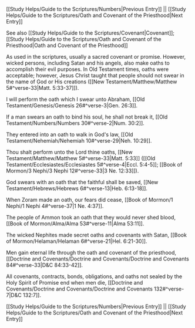 [[Study Helps/Guide to the Scriptures/Numbers|Previous Entry]]  ||  [[Study Helps/Guide to the Scriptures/Oath and Covenant of the Priesthood|Next Entry]]

 See also [[Study Helps/Guide to the Scriptures/Covenant|Covenant]]; [[Study Helps/Guide to the Scriptures/Oath and Covenant of the Priesthood|Oath and Covenant of the Priesthood]]

 As used in the scriptures, usually a sacred covenant or promise. However, wicked persons, including Satan and his angels, also make oaths to accomplish their evil purposes. In Old Testament times, oaths were acceptable; however, Jesus Christ taught that people should not swear in the name of God or His creations ([[New Testament/Matthew/Matthew 5#^verse-33|Matt. 5:33-37]]).

 I will perform the oath which I swear unto Abraham, [[Old Testament/Genesis/Genesis 26#^verse-3|Gen. 26:3]].

 If a man swears an oath to bind his soul, he shall not break it, [[Old Testament/Numbers/Numbers 30#^verse-2|Num. 30:2]].

 They entered into an oath to walk in God's law, [[Old Testament/Nehemiah/Nehemiah 10#^verse-29|Neh. 10:29]].

 Thou shalt perform unto the Lord thine oaths, [[New Testament/Matthew/Matthew 5#^verse-33|Matt. 5:33]] ([[Old Testament/Ecclesiastes/Ecclesiastes 5#^verse-4|Eccl. 5:4-5]]; [[Book of Mormon/3 Nephi/3 Nephi 12#^verse-33|3 Ne. 12:33]]).

 God swears with an oath that the faithful shall be saved, [[New Testament/Hebrews/Hebrews 6#^verse-13|Heb. 6:13-18]].

 When Zoram made an oath, our fears did cease, [[Book of Mormon/1 Nephi/1 Nephi 4#^verse-37|1 Ne. 4:37]].

 The people of Ammon took an oath that they would never shed blood, [[Book of Mormon/Alma/Alma 53#^verse-11|Alma 53:11]].

 The wicked Nephites made secret oaths and covenants with Satan, [[Book of Mormon/Helaman/Helaman 6#^verse-21|Hel. 6:21-30]].

 Men gain eternal life through the oath and covenant of the priesthood, [[Doctrine and Covenants/Doctrine and Covenants/Doctrine and Covenants 84#^verse-33|D&C 84:33-42]].

 All covenants, contracts, bonds, obligations, and oaths not sealed by the Holy Spirit of Promise end when men die, [[Doctrine and Covenants/Doctrine and Covenants/Doctrine and Covenants 132#^verse-7|D&C 132:7]].

[[Study Helps/Guide to the Scriptures/Numbers|Previous Entry]]  ||  [[Study Helps/Guide to the Scriptures/Oath and Covenant of the Priesthood|Next Entry]]